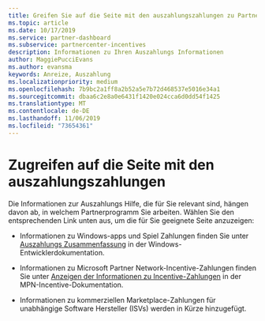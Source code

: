 ```yaml
---
title: Greifen Sie auf die Seite mit den auszahlungszahlungen zu Partner Center
ms.topic: article
ms.date: 10/17/2019
ms.service: partner-dashboard
ms.subservice: partnercenter-incentives
description: Informationen zu Ihren Auszahlungs Informationen
author: MaggiePucciEvans
ms.author: evansma
keywords: Anreize, Auszahlung
ms.localizationpriority: medium
ms.openlocfilehash: 7b9bc2a1ff8a2b52a5e7b72d468537e5016e34a1
ms.sourcegitcommit: dbaa6c2e8a0e6431f1420e024cca6d0dd54f1425
ms.translationtype: MT
ms.contentlocale: de-DE
ms.lasthandoff: 11/06/2019
ms.locfileid: "73654361"
---
```

# <a name="access-your-incentives-payouts-page"></a>Zugreifen auf die Seite mit den auszahlungszahlungen

Die Informationen zur Auszahlungs Hilfe, die für Sie relevant sind, hängen davon ab, in welchem Partnerprogramm Sie arbeiten. Wählen Sie den entsprechenden Link unten aus, um die für Sie geeignete Seite anzuzeigen:

- Informationen zu Windows-apps und Spiel Zahlungen finden Sie unter [Auszahlungs Zusammenfassung](https://docs.microsoft.com/windows/uwp/publish/payout-summary) in der Windows-Entwicklerdokumentation.

- Informationen zu Microsoft Partner Network-Incentive-Zahlungen finden Sie unter [Anzeigen der Informationen zu Incentive-Zahlungen](understand-incentive-payouts.md) in der MPN-Incentive-Dokumentation.

- Informationen zu kommerziellen Marketplace-Zahlungen für unabhängige Software Hersteller (ISVs) werden in Kürze hinzugefügt.
